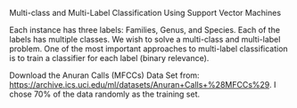 Multi-class and Multi-Label Classification Using Support Vector Machines

Each instance has three labels: Families, Genus, and Species. Each of the labels has multiple classes. We wish to solve a multi-class and multi-label problem. One of the most important approaches to multi-label classification is to train a classifier for each label (binary relevance).

Download the Anuran Calls (MFCCs) Data Set from: https://archive.ics.uci.edu/ml/datasets/Anuran+Calls+%28MFCCs%29. I chose 70% of the data randomly as the training set.